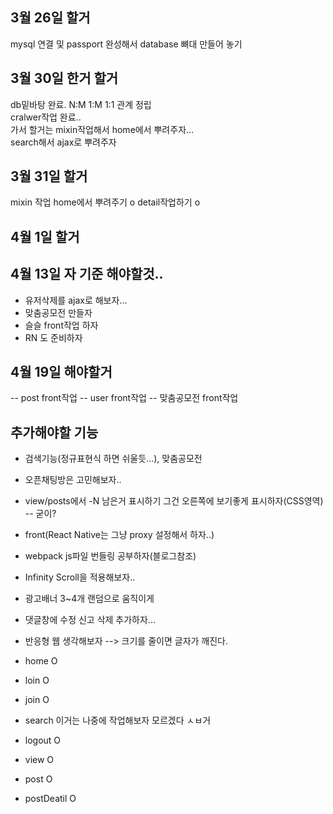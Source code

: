 ## 3월 26일 할거
mysql 연결 및 passport 완성해서 database 뼈대 만들어 놓기

## 3월 30일 한거 할거
db밑바탕 완료. N:M 1:M 1:1 관계 정립  
cralwer작업 완료..  
가서 할거는 mixin작업해서 home에서 뿌려주자...  
search해서 ajax로 뿌려주자

## 3월 31일 할거
mixin 작업 home에서 뿌려주기  o
detail작업하기              o

## 4월 1일 할거  
## 4월 13일 자 기준 해야할것..
- 유저삭제를 ajax로 해보자...
- 맞춤공모전 만들자
- 슬슬 front작업 하자
- RN 도 준비하자

## 4월 19일 해야할거
-- post front작업
-- user front작업
-- 맞춤공모전 front작업

## 추가해야할 기능
- 검색기능(정규표현식 하면 쉬울듯...), 맞춤공모전
- 오픈채팅방은 고민해보자..
- view/posts에서 -N 남은거 표시하기 그건 오른쪽에 보기좋게 표시하자(CSS영역) -- 굳이?
- front(React Native는 그냥 proxy 설정해서 하자..)
- webpack js파일 번들링 공부하자(블로그참조)
- Infinity Scroll을 적용해보자..
- 광고배너 3~4개 랜덤으로 움직이게
- 댓글창에 수정 신고 삭제 추가하자...
- 반응형 웹 생각해보자 --> 크기를 줄이면 글자가 깨진다.

- home O
- loin O
- join O
- search 이거는 나중에 작업해보자 모르겠다 ㅅㅂ거
- logout O

- view O
- post O
- postDeatil O